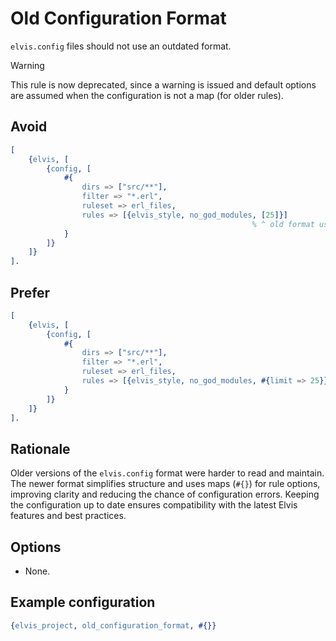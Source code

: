 # Old Configuration Format

`elvis.config` files should not use an outdated format.

> [!WARNING]
> This rule is now deprecated, since a warning is issued and default options are assumed when
> the configuration is not a map (for older rules).

## Avoid

```erlang
[
    {elvis, [
        {config, [
            #{
                dirs => ["src/**"],
                filter => "*.erl",
                ruleset => erl_files,
                rules => [{elvis_style, no_god_modules, [25]}]
                                                      % ^ old format used lists
            }
        ]}
    ]}
].
```

## Prefer

```erlang
[
    {elvis, [
        {config, [
            #{
                dirs => ["src/**"],
                filter => "*.erl",
                ruleset => erl_files,
                rules => [{elvis_style, no_god_modules, #{limit => 25}}]
            }
        ]}
    ]}
].
```

## Rationale

Older versions of the `elvis.config` format were harder to read and maintain. The newer format
simplifies structure and uses maps (`#{}`) for rule options, improving clarity and reducing the
chance of configuration errors. Keeping the configuration up to date ensures compatibility with the
latest Elvis features and best practices.

## Options

- None.

## Example configuration

```erlang
{elvis_project, old_configuration_format, #{}}
```
